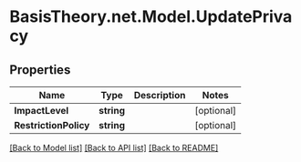 
# BasisTheory.net.Model.UpdatePrivacy

## Properties

Name | Type | Description | Notes
------------ | ------------- | ------------- | -------------
**ImpactLevel** | **string** |  | [optional] 
**RestrictionPolicy** | **string** |  | [optional] 

[[Back to Model list]](../README.md#documentation-for-models)
[[Back to API list]](../README.md#documentation-for-api-endpoints)
[[Back to README]](../README.md)

